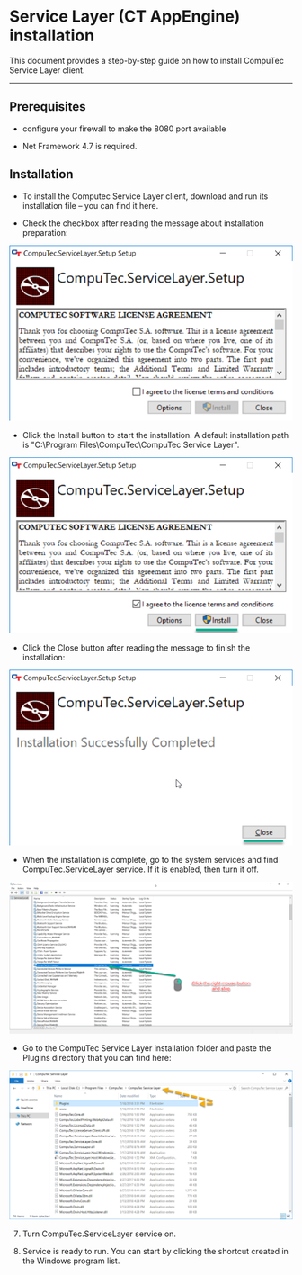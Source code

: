 # Service Layer (CT AppEngine) installation

This document provides a step-by-step guide on how to install CompuTec Service Layer client.

---

## Prerequisites

  - configure your firewall to make the 8080 port available

  - Net Framework 4.7 is required.

## Installation

  - To install the Computec Service Layer client, download and run its installation file – you can find it here.

  - Check the checkbox after reading the message about installation preparation:

![Service Layer](./media/service-layer-1.png)

- Click the Install button to start the installation. A default installation path is "C:\Program Files\CompuTec\CompuTec Service Layer\".

![Install](./media/install.png)

- Click the Close button after reading the message to finish the installation:

![Success](./media/success-service-layer.png)

- When the installation is complete, go to the system services and find CompuTec.ServiceLayer service. If it is enabled, then turn it off.

![Services](./media/services-2.png)

- Go to the CompuTec Service Layer installation folder and paste the Plugins directory that you can find here:

![Plugins](./media/plugins.png)

7. Turn CompuTec.ServiceLayer service on.

8. Service is ready to run. You can start by clicking the shortcut created in the Windows program list.
